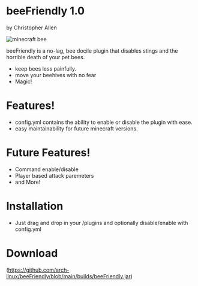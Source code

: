 # beeFriendly 1.0
by Christopher Allen

![minecraft bee](https://static.wikia.nocookie.net/minecraft/images/8/86/BeeTypes_%28Animated%29.gif)

beeFriendly is a no-lag, bee docile plugin that disables stings and the horrible death of your pet bees.

  - keep bees less painfully. 
  - move your beehives with no fear
  - Magic!

# Features!

  - config.yml contains the ability to enable or disable the plugin with ease.
  - easy maintainability for future minecraft versions.

# Future Features!
 - Command enable/disable
 - Player based attack paremeters 
 - and More!

# Installation
 - Just drag and drop in your /plugins and optionally disable/enable with config.yml 
 
 # Download
 (https://github.com/arch-linux/beeFriendly/blob/main/builds/beeFriendly.jar)
